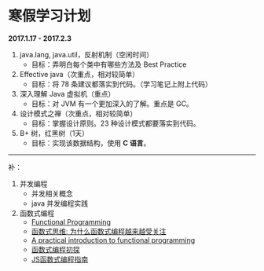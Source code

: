 # 寒假学习计划

**2017.1.17 - 2017.2.3**

1. java.lang, java.util，反射机制（空闲时间）
    - 目标：弄明白每个类中有哪些方法及 Best Practice
1. Effective java（次重点，相对较简单）
    - 目标：将 78 条建议都落实到代码。（学习笔记上附上代码）
1. 深入理解 Java 虚拟机（重点）
    - 目标：对 JVM 有一个更加深入的了解。重点是 GC。
1. 设计模式之禅（次重点，相对较简单）
    - 目标：掌握设计原则。23 种设计模式都要落实到代码。
1. B+ 树，红黑树（1天）
    - 目标：实现该数据结构，使用 **C 语言**。
---
补：

1. 并发编程
    - 并发相关概念
    - java 并发编程实践
1. 函数式编程
    - [Functional Programming](https://en.wikipedia.org/wiki/Functional_programming)
    - [函数式思维: 为什么函数式编程越来越受关注](https://www.ibm.com/developerworks/cn/java/j-ft20/)
    - [A practical introduction to functional programming](https://maryrosecook.com/blog/post/a-practical-introduction-to-functional-programming)
    - [函数式编程初探](http://www.ruanyifeng.com/blog/2012/04/functional_programming.html)
    - [JS函数式编程指南](https://www.gitbook.com/book/llh911001/mostly-adequate-guide-chinese/details)